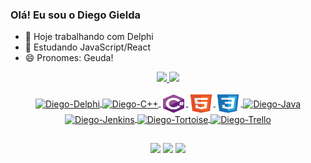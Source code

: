 ### Olá! Eu sou o Diego Gielda

- 🔭 Hoje trabalhando com Delphi
- 🌱 Estudando JavaScript/React
- 😄 Pronomes: Geuda!

<div align="center">
  <a href="https://github.com/DiegoGielda">
  <img height="180em" src="https://github-readme-stats.vercel.app/api?username=DiegoGielda&show_icons=true&theme=nightowl&include_all_commits=true&count_private=true"/>
  <img height="180em" src="https://github-readme-stats.vercel.app/api/top-langs/?username=DiegoGielda&layout=compact&langs_count=7&theme=nightowl"/>
</div>
  
<div style="display: inline_block" align="center"><br>
  <img align="center" alt="Diego-Delphi" height="30" width="40" src="https://www.remobjects.com.br/images/partner-logos/Delphi11-256.png">
  
  <img align="center" alt="Diego-C++" height="30" width="40" src="https://cdn.jsdelivr.net/gh/devicons/devicon/icons/cplusplus/cplusplus-original.svg">
  <img align="center" alt="Diego-Csharp" height="30" width="40" src="https://raw.githubusercontent.com/devicons/devicon/master/icons/csharp/csharp-original.svg">
  <img align="center" alt="Diego-HTML" height="30" width="40" src="https://raw.githubusercontent.com/devicons/devicon/master/icons/html5/html5-original.svg">
  <img align="center" alt="Diego-CSS" height="30" width="40" src="https://raw.githubusercontent.com/devicons/devicon/master/icons/css3/css3-original.svg">
  <img align="center" alt="Diego-Java" height="30" width="40" src="https://cdn.jsdelivr.net/gh/devicons/devicon/icons/java/java-original.svg">
  <img align="center" alt="Diego-Jenkins" height="30" width="40" src="https://cdn.jsdelivr.net/gh/devicons/devicon/icons/jenkins/jenkins-original.svg">
  <img align="center" alt="Diego-Tortoise" height="30" width="40" src="https://cdn.jsdelivr.net/gh/devicons/devicon/icons/tortoisegit/tortoisegit-original.svg">
  <img align="center" alt="Diego-Trello" height="30" width="40" src="https://icongr.am/devicon/trello-plain-wordmark.svg?size=126&color=00b8e6">
</div>
  
  ##
  
  <div align="center"> 
  <a href="https://www.instagram.com/diegogielda/" target="_blank"><img src="https://img.shields.io/badge/-Instagram-%23E4405F?style=for-the-badge&logo=instagram&logoColor=white" target="_blank"></a>
  <a href="https://www.linkedin.com/in/diego-gielda-953a97186/" target="_blank"><img src="https://img.shields.io/badge/-LinkedIn-%230077B5?style=for-the-badge&logo=linkedin&logoColor=white" target="_blank"></a> 
  <a href = "mailto:diegogielda7@gmail.com"><img src="https://img.shields.io/badge/-Gmail-%23333?style=for-the-badge&logo=gmail&logoColor=white" target="_blank"></a>
 
   <!-- Colocar alguma informação -->
</div>
